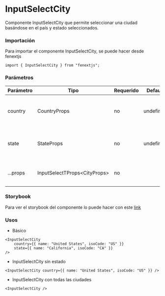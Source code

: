 # InputSelectCity

Componente InputSelectCity que permite seleccionar una ciudad basándose en el país y estado seleccionados.

### Importación

Para importar el componente InputSelectCity, se puede hacer desde fenextjs

```tsx copy
import { InputSelectCity } from "fenextjs";
```

### Parámetros

| Parámetro | Tipo                           | Requerido | Default   | Descripcion                                                              |
| --------- | ------------------------------ | --------- | --------- | ------------------------------------------------------------------------ |
| country   | CountryProps                   | no        | undefined | El país seleccionado, utilizado para filtrar las ciudades disponibles.   |
| state     | StateProps                     | no        | undefined | El estado seleccionado, utilizado para filtrar las ciudades disponibles. |
| ...props  | InputSelectTProps\<CityProps\> | no        |           | Cualquier otra propiedad que extiende de InputSelectTProps.              |

### Storybook

Para ver el storybook del componente lo puede hacer con este [link](https://fenextjs-component-storybook.vercel.app/?path=/story/input-inputselectcity--index)

### Usos

-   Básico

```tsx copy
<InputSelectCity
    country={{ name: "United States", isoCode: "US" }}
    state={{ name: "California", isoCode: "CA" }}
/>
```

-   InputSelectCity sin estado

```tsx copy
<InputSelectCity country={{ name: "United States", isoCode: "US" }} />
```

-   InputSelectCity con todas las ciudades

```tsx copy
<InputSelectCity />
```
